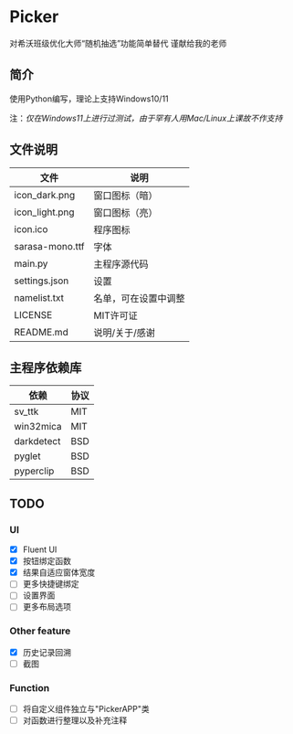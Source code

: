 # Picker

对希沃班级优化大师“随机抽选”功能简单替代
谨献给我的老师

## 简介

使用Python编写，理论上支持Windows10/11

注：*仅在Windows11上进行过测试，由于罕有人用Mac/Linux上课故不作支持*

## 文件说明

|文件|说明|
|-|-|
|icon_dark.png|窗口图标（暗）|
|icon_light.png|窗口图标（亮）|
|icon.ico|程序图标|
|sarasa-mono.ttf|字体|
|main.py|主程序源代码|
|settings.json|设置|
|namelist.txt|名单，可在设置中调整|
|LICENSE|MIT许可证|
|README.md|说明/关于/感谢|

## 主程序依赖库

|依赖|协议|
|-|-|
|sv_ttk|MIT|
|win32mica|MIT|
|darkdetect|BSD|
|pyglet|BSD|
|pyperclip|BSD|

## TODO

### UI

- [x] Fluent UI
- [x] 按钮绑定函数
- [x] 结果自适应窗体宽度
- [ ] 更多快捷键绑定
- [ ] 设置界面
- [ ] 更多布局选项

### Other feature

- [x] 历史记录回溯
- [ ] 截图

### Function

- [ ] 将自定义组件独立与"PickerAPP"类
- [ ] 对函数进行整理以及补充注释
